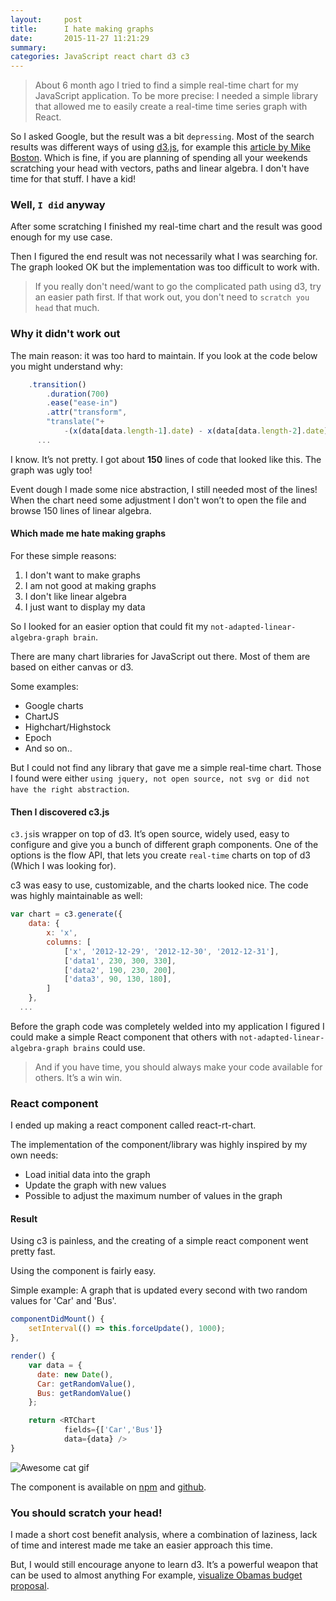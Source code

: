 ```yaml
---
layout:     post
title:      I hate making graphs
date:       2015-11-27 11:21:29
summary:    
categories: JavaScript react chart d3 c3
---
```


> About 6 month ago I tried to find a simple real-time chart for my JavaScript application. To be more precise: I needed a simple library that allowed me to easily create a real-time time series graph with React.

So I asked Google, but the result was a bit ```depressing```. Most of the search results was different ways of using [d3.js](http://d3js.org/), for example this [article by Mike Boston](http://bost.ocks.org/mike/path/). Which is fine, if you are planning of spending all your weekends scratching your head with vectors, paths and linear algebra. I don't have time for that stuff. I have a kid!

### Well, ```I did``` anyway
After some scratching I finished my real-time chart and the result was good enough for my use case.

Then I figured the end result was not necessarily what I was searching for. The graph looked OK but the implementation was too difficult to work with.

> If you really don't need/want to go the complicated path using d3, try an easier path first. If that work out, you don't need to ```scratch you head``` that much.

### Why it didn't work out

The main reason: it was too hard to maintain. If you look at the code below you might understand why:
```javascript
    .transition()
        .duration(700)
        .ease("ease-in")
        .attr("transform",
        "translate("+
            -(x(data[data.length-1].date) - x(data[data.length-2].date))+",0)")
      ...

```

I know. It’s not pretty. I got about **150** lines of code that looked like this. The graph was ugly too!

Event dough I made some nice abstraction, I still needed most of the lines!
When the chart need some adjustment I don't won’t to open the file and browse 150 lines of linear algebra.

#### Which made me hate making graphs

For these simple reasons:

1. I don't want to make graphs
2. I am not good at making graphs
3. I don't like linear algebra
3. I just want to display my data

So I looked for an easier option that could fit my ```not-adapted-linear-algebra-graph brain```.

There are many chart libraries for JavaScript out there. Most of them are based on either canvas or d3.

Some examples:

* Google charts
* ChartJS
* Highchart/Highstock
* Epoch
* And so on..

But I could not find any library that gave me a simple real-time chart. Those I found were either ```using jquery, not open source, not svg or did not have the right abstraction```.

#### Then I discovered c3.js

```c3.js```is wrapper on top of d3. It’s open source, widely used, easy to configure and give you a bunch of different graph components. One of the options is the flow API, that lets you create ```real-time``` charts on top of d3 (Which I was looking for).

c3 was easy to use, customizable, and the charts looked nice.
The code was highly maintainable as well:

```javascript
var chart = c3.generate({
    data: {
        x: 'x',
        columns: [
            ['x', '2012-12-29', '2012-12-30', '2012-12-31'],
            ['data1', 230, 300, 330],
            ['data2', 190, 230, 200],
            ['data3', 90, 130, 180],
        ]
    },
  ...
```
Before the graph code was completely welded into my application I figured I could make a simple React component that others with ```not-adapted-linear-algebra-graph brains``` could use.

> And if you have time, you should always make your code available for others. It’s a win win.

### React component
I ended up making a react component called react-rt-chart.

The implementation of the component/library was highly inspired by my own needs:

- Load initial data into the graph
- Update the graph with new values
- Possible to adjust the maximum number of values in the graph

#### Result

Using c3 is painless, and the creating of a simple react component went pretty fast.

Using the component is fairly easy.

Simple example:
 A graph that is updated every second with two random values for 'Car' and 'Bus'.
```javascript
componentDidMount() {
    setInterval(() => this.forceUpdate(), 1000);
},

render() {
    var data = {
      date: new Date(),
      Car: getRandomValue(),
      Bus: getRandomValue()
    };

    return <RTChart
            fields={['Car','Bus']}
            data={data} />
}
```

![Awesome cat gif](http://imgur.com/BgABXwt.gif)

The component is available on [npm](https://www.npmjs.com/package/react-rt-chart) and [github](https://github.com/emilmork/react-rt-chart).

### You should scratch your head!

I made a short cost benefit analysis, where a combination of laziness, lack of time and interest made me take an easier approach this time.

But, I would still encourage anyone to learn d3. It’s a powerful weapon that can be used to almost anything
For example, [visualize Obamas budget proposal]( http://www.nytimes.com/interactive/2012/02/13/us/politics/2013-budget-proposal-graphic.html?_r=0).
